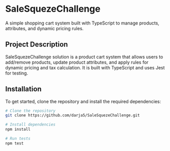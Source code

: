 # SaleSquezeChallenge

A simple shopping cart system built with TypeScript to manage products, attributes, and dynamic pricing rules.

## Project Description

SaleSquezeChallenge solution is a product cart system that allows users to add/remove products, update product attributes, and apply rules for dynamic pricing and tax calculation. It is built with TypeScript and uses Jest for testing.

## Installation

To get started, clone the repository and install the required dependencies:

```bash
# Clone the repository
git clone https://github.com/darja5/SaleSquezeChallenge.git 

# Install dependencies
npm install

# Run tests
npm test

